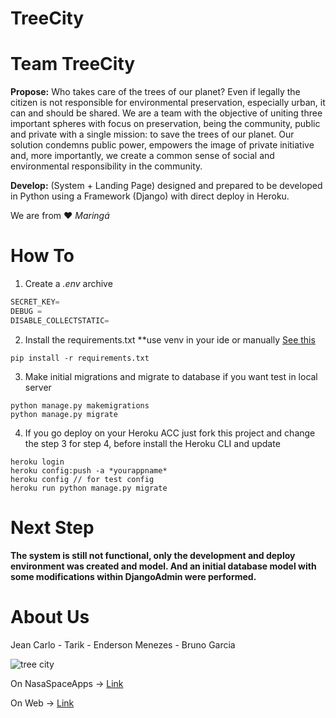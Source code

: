# TreeCity
# Team TreeCity

**Propose:** Who takes care of the trees of our planet? Even if legally the citizen is not responsible for environmental preservation, especially urban, it can and should be shared. We are a team with the objective of uniting three important spheres with focus on preservation, being the community, public and private with a single mission: to save the trees of our planet. Our solution condemns public power, empowers the image of private initiative and, more importantly, we create a common sense of social and environmental responsibility in the community. 

**Develop:** (System + Landing Page) designed and prepared to be developed in Python using a Framework (Django) with direct deploy in Heroku.

We are from :heart: *Maringá*

# How To

1. Create a *.env* archive
```python
SECRET_KEY=
DEBUG =
DISABLE_COLLECTSTATIC=
```
2. Install the requirements.txt **use venv in your ide or manually [See this](https://packaging.python.org/guides/installing-using-pip-and-virtualenv/)
```
pip install -r requirements.txt
```
3. Make initial migrations and migrate to database if you want test in local server
```
python manage.py makemigrations
python manage.py migrate
```
4. If you go deploy on your Heroku ACC just fork this project and change the step 3 for step 4, before install the Heroku CLI and update
```
heroku login
heroku config:push -a *yourappname*
heroku config // for test config
heroku run python manage.py migrate
```
# Next Step

**The system is still not functional, only the development and deploy environment was created and model. And an initial database model with some modifications within DjangoAdmin were performed.**

# About Us

Jean Carlo - Tarik - Enderson Menezes - Bruno Garcia

![tree city](https://i.imgur.com/Z5T7PsE.png)

On NasaSpaceApps -> [Link](https://2018.spaceappschallenge.org/challenges/what-world-needs-now/health-makes-wealth/teams/treecity/project)

On Web -> [Link](http://treecity.ml)

